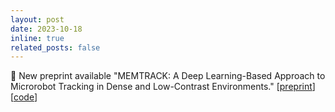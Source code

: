 ```yaml
---
layout: post
date: 2023-10-18 
inline: true
related_posts: false
---
```

:scroll: New preprint available "MEMTRACK: A Deep Learning-Based Approach to Microrobot Tracking in Dense and Low-Contrast Environments." [<a href="https://arxiv.org/abs/2310.09441">preprint</a>] [<a href="https://github.com/sawhney-medha/MEMTrack">code</a>]

